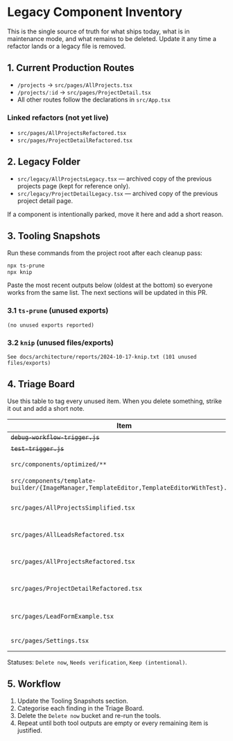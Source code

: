 # Legacy Component Inventory

This is the single source of truth for what ships today, what is in maintenance mode, and what remains to be deleted. Update it any time a refactor lands or a legacy file is removed.

## 1. Current Production Routes
- `/projects` → `src/pages/AllProjects.tsx`
- `/projects/:id` → `src/pages/ProjectDetail.tsx`
- All other routes follow the declarations in `src/App.tsx`

### Linked refactors (not yet live)
- `src/pages/AllProjectsRefactored.tsx`
- `src/pages/ProjectDetailRefactored.tsx`

## 2. Legacy Folder
- `src/legacy/AllProjectsLegacy.tsx` — archived copy of the previous projects page (kept for reference only).
- `src/legacy/ProjectDetailLegacy.tsx` — archived copy of the previous project detail page.

If a component is intentionally parked, move it here and add a short reason.

## 3. Tooling Snapshots
Run these commands from the project root after each cleanup pass:

```bash
npx ts-prune
npx knip
```

Paste the most recent outputs below (oldest at the bottom) so everyone works from the same list. The next sections will be updated in this PR.

### 3.1 `ts-prune` (unused exports)
```
(no unused exports reported)
```

### 3.2 `knip` (unused files/exports)
```
See docs/architecture/reports/2024-10-17-knip.txt (101 unused files/exports)
```

## 4. Triage Board
Use this table to tag every unused item. When you delete something, strike it out and add a short note.

| Item | Status | Notes |
| --- | --- | --- |
| ~~`debug-workflow-trigger.js`~~ | Deleted | Removed 2024-10-17 (dev helper script) |
| ~~`test-trigger.js`~~ | Deleted | Removed 2024-10-17 (browser helper) |
| `src/components/optimized/**` | Archived | Moved to `src/legacy/components/optimized/` 2024-10-17 |
| `src/components/template-builder/{ImageManager,TemplateEditor,TemplateEditorWithTest}.tsx` | Archived | Moved to `src/legacy/components/template-builder/` 2024-10-17 |
| `src/pages/AllProjectsSimplified.tsx` | Archived | Moved to `src/legacy/pages/AllProjectsSimplified.tsx` 2024-10-17 |
| `src/pages/AllLeadsRefactored.tsx` | Archived | Moved to `src/legacy/pages/AllLeadsRefactored.tsx` 2024-10-17 |
| `src/pages/AllProjectsRefactored.tsx` | Archived | Moved to `src/legacy/pages/AllProjectsRefactored.tsx` 2024-10-17 |
| `src/pages/ProjectDetailRefactored.tsx` | Archived | Moved to `src/legacy/pages/ProjectDetailRefactored.tsx` 2024-10-17 |
| `src/pages/LeadFormExample.tsx` | Archived | Moved to `src/legacy/pages/LeadFormExample.tsx` 2024-10-17 |
| `src/pages/Settings.tsx` | Archived | Moved to `src/legacy/pages/Settings.tsx` 2024-10-17 |

Statuses: `Delete now`, `Needs verification`, `Keep (intentional)`.

## 5. Workflow
1. Update the Tooling Snapshots section.
2. Categorise each finding in the Triage Board.
3. Delete the `Delete now` bucket and re-run the tools.
4. Repeat until both tool outputs are empty or every remaining item is justified.
